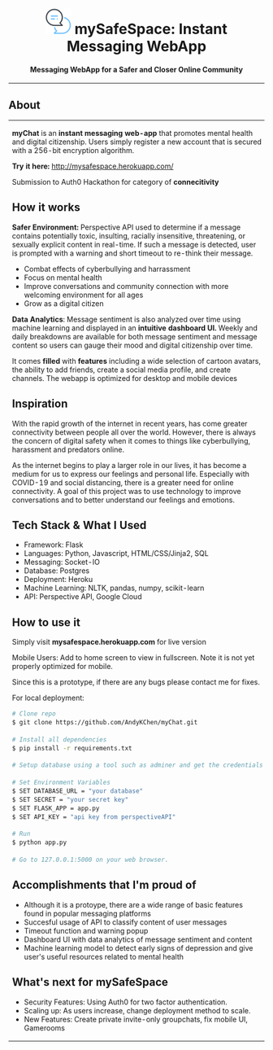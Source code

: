 <h1 align="center">
	<img src="static/favicon/android-chrome-192x192.png" alt="Andy Chen" width="50px"></a>
 mySafeSpace: Instant Messaging WebApp
</h1>

<h4 align="center">Messaging WebApp for a Safer and Closer Online Community</h4>



---

## About

<table>
<tr>
<td>

  
**myChat** is an **instant messaging web-app** that promotes mental health and digital citizenship. Users simply register a new account that is secured with a 256-bit encryption algorithm.

**Try it here:** http://mysafespace.herokuapp.com/ <br>


Submission to Auth0 Hackathon for category of **connecitivity** 

## How it works

**Safer Environment:** Perspective API used to determine if a message contains potentially toxic, insulting, racially insensitive, threatening, or sexually explicit content in real-time. If such a message is detected, user is prompted with a warning and short timeout to re-think their message. 
<ul>
	<li>Combat effects of cyberbullying and harrassment</li>
	<li>Focus on mental health</li>
	<li>Improve conversations and community connection with more welcoming environment for all ages</li>
	<li>Grow as a digital citizen</li>
</ul>

**Data Analytics**: Message sentiment is also analyzed over time using machine learning and displayed in an **intuitive dashboard UI.** Weekly and daily breakdowns are available for both message sentiment and message content so users can gauge their mood and digital citizenship over time. 

It comes **filled** with **features** including a wide selection of cartoon avatars, the ability to add friends, create a social media profile, and create channels. The webapp is optimized for desktop and mobile devices


## Inspiration
With the rapid growth of the internet in recent years, has come greater connectivity between people all over the world. However, there is always the concern of digital safety when it comes to things like cyberbullying, harassment and predators online. 

As the internet begins to play a larger role in our lives, it has become a medium for us to express our feelings and personal life. Especially with COVID-19 and social distancing, there is a greater need for online connectivity. A goal of this project was to use technology to improve conversations and to better understand our feelings and emotions. 


## Tech Stack & What I Used
<ul>
<li>Framework: Flask</li>
<li>Languages: Python, Javascript, HTML/CSS/Jinja2, SQL</li>
<li>Messaging: Socket-IO</li>
<li>Database: Postgres </li>
<li>Deployment: Heroku</li>
<li>Machine Learning: NLTK, pandas, numpy, scikit-learn</li>
<li>API: Perspective API, Google Cloud</li>
</ul>

## How to use it
Simply visit **mysafespace.herokuapp.com** for live version

Mobile Users: Add to home screen to view in fullscreen. Note it is not yet properly optimized for mobile.

Since this is a prototype, if there are any bugs please contact me for fixes.

For local deployment:

```bash
# Clone repo
$ git clone https://github.com/AndyKChen/myChat.git

# Install all dependencies
$ pip install -r requirements.txt

# Setup database using a tool such as adminer and get the credentials

# Set Environment Variables
$ SET DATABASE_URL = "your database"
$ SET SECRET = "your secret key"
$ SET FLASK_APP = app.py
$ SET API_KEY = "api key from perspectiveAPI"

# Run
$ python app.py

# Go to 127.0.0.1:5000 on your web browser.
```

## Accomplishments that I'm proud of
<ul>
<li>Although it is a protoype, there are a wide range of basic features found in popular messaging platforms</li>
<li>Succesful usage of API to classify content of user messages</li>
<li>Timeout function and warning popup</li>
<li>Dashboard UI with data analytics of message sentiment and content</li>
<li>Machine learning model to detect early signs of depression and give user's useful resources related to mental health</li>
</ul>

## What's next for mySafeSpace
<ul>
<li>Security Features: Using Auth0 for two factor authentication. </li>
<li>Scaling up: As users increase, change deployment method to scale. </li>
<li>New Features: Create private invite-only groupchats, fix mobile UI, Gamerooms</li>

</ul>


